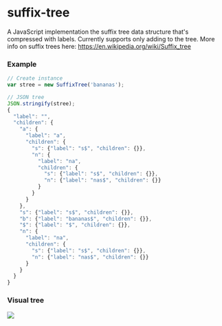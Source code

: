 # suffix-tree

A JavaScript implementation the suffix tree data structure that's compressed with labels. Currently supports only adding to the tree. More info on suffix trees here: https://en.wikipedia.org/wiki/Suffix_tree

### Example
```javascript
// Create instance
var stree = new SuffixTree('bananas');

// JSON tree
JSON.stringify(stree);
{
  "label": "",
  "children": {
    "a": {
      "label": "a",
      "children": {
        "s": {"label": "s$", "children": {}},
        "n": {
          "label": "na",
          "children": {
            "s": {"label": "s$", "children": {}},
            "n": {"label": "nas$", "children": {}}
          }
        }
      }
    },
    "s": {"label": "s$", "children": {}},
    "b": {"label": "bananas$", "children": {}},
    "$": {"label": "$", "children": {}},
    "n": {
      "label": "na",
      "children": {
        "s": {"label": "s$", "children": {}},
        "n": {"label": "nas$", "children": {}}
      }
    }
  }
}
```
### Visual tree
<img src="https://github.com/vasilionjea/suffix-tree/blob/master/bananas-suffix-tree.png">
